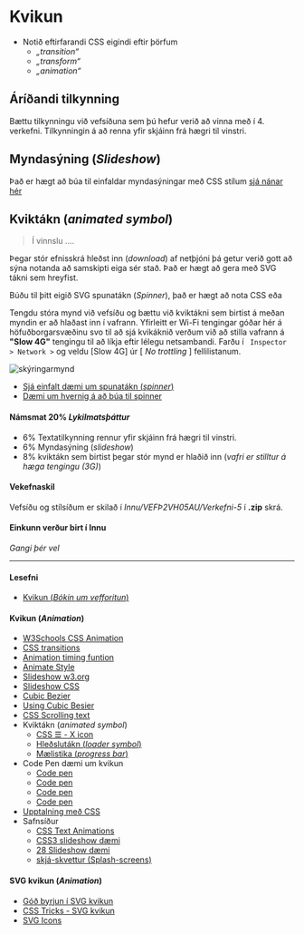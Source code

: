 # Kvikun 

* Notið eftirfarandi CSS eigindi eftir þörfum
  * _„transition“_  
  * _„transform“_ 
  * _„animation“_

## Áríðandi tilkynning

Bættu tilkynningu við vefsíðuna sem þú hefur verið að vinna með í 4. verkefni. Tilkynningin á að renna yfir skjáinn frá hægri til vinstri.

## Myndasýning (_Slideshow_)

Það er hægt að búa til einfaldar myndasýningar með CSS stílum [sjá nánar hér](https://www.w3.org/Style/Examples/007/slideshow.en.html)

## Kviktákn (_animated symbol_) 

> Í vinnslu ....

Þegar stór efnisskrá hleðst inn (_download_) af netþjóni þá getur verið gott að sýna notanda að samskipti eiga sér stað. Það er hægt að gera með SVG tákni sem hreyfist. 

Búðu til þitt eigið SVG spunatákn (_Spinner_), það er hægt að nota CSS eða 

Tengdu stóra mynd við vefsíðu og bættu við kviktákni sem birtist á meðan myndin er að hlaðast inn í vafrann. 
Yfirleitt er Wi-Fi tengingar góðar hér á höfuðborgarsvæðinu svo til að sjá kvikáknið verðum við að stilla vafrann á **"Slow 4G"** tengingu til að líkja eftir lélegu netsambandi. Farðu í ` Inspector > Network >` og veldu  [Slow 4G] úr [ _No trottling_ ] fellilistanum.

![skýringarmynd](Námsefni-5/4g-trottling.jpg)

- [Sjá einfalt dæmi um spunatákn (_spinner_)](Námsefni-5/img-loader.html)
- [Dæmi um hvernig á að búa til spinner](https://www.fffuel.co/svg-spinner/)


#### Námsmat 20% _Lykilmatsþáttur_

- 6% Textatilkynning rennur yfir skjáinn frá hægri til vinstri. 
- 6% Myndasýning (_slideshow_) 
- 8% kviktákn sem birtist þegar stór mynd er hlaðið inn (_vafri er stilltur á hæga tengingu (3G)_)

#### Vekefnaskil

Vefsíðu og stílsíðum er skilað í _Innu/VEFÞ2VH05AU/Verkefni-5_ í **.zip** skrá. 

#### Einkunn verður birt í Innu

_Gangi þér vel_

---

#### Lesefni

* [Kvikun (_Bókin um vefforitun_)](https://bok.vefforritun.is/19.kvikun)

#### Kvikun (_Animation_)

* [W3Schools CSS Animation](https://www.w3schools.com/css/css3_animations.asp)
* [CSS transitions](https://developer.mozilla.org/en-US/docs/Web/CSS/CSS_Transitions/Using_CSS_transitions)
* [Animation timing funtion](https://developer.mozilla.org/en-US/docs/Web/CSS/animation-timing-function)
* [Animate Style](https://animate.style/)
* [Slideshow w3.org](https://www.w3.org/Style/Examples/007/slideshow.en.html#top)
* [Slideshow CSS](https://css-tricks.com/css-only-carousel/)
* [Cubic Bezier](https://cubic-bezier.com/)
* [Using Cubic Besier](https://css-tricks.com/advanced-css-animation-using-cubic-bezier/)
* [CSS Scrolling text](https://blog.hubspot.com/website/scrolling-text-css)
* Kviktákn (_animated symbol_)
  * [CSS &#9776; - X icon](https://www.w3schools.com/howto/howto_css_menu_icon.asp)
  * [Hleðslutákn (_loader symbol_)](https://www.codingnepalweb.com/animated-loader-in-html-css/)
  * [Mælistika (_progress bar_)](https://www.codingnepalweb.com/button-progress-bar-html-css-javascript/)
* Code Pen dæmi um kvikun
  * [Code pen](https://codepen.io/rokobuljan/pen/XXzqKQ)
  * [Code pen](https://codepen.io/maheshambure21/pen/qZZrxy)
  * [Code pen](https://codepen.io/paulnoble/pen/ZYOzLG)
  * [Code pen](https://codepen.io/jaskiranchhokar/pen/wmGXav) 
* [Upptalning með CSS](https://css-tricks.com/animating-number-counters/#aa-the-new-school-css-solution) 
* Safnsíður
  * [CSS Text Animations](https://freefrontend.com/css-text-animations/)
  * [CSS3 slideshow dæmi](https://codeshack.io/pure-css3-image-slideshow-example/)
  * [28 Slideshow dæmi](https://freefrontend.com/css-slideshows/)
  * [skjá-skvettur (Splash-screens)](https://speckyboy.com/splash-screen-design/)

#### SVG kvikun (_Animation_)

* [Góð byrjun í SVG kvikun](https://artificial.design/archives/2018/05/23/svg-animation.html)
* [CSS Tricks - SVG kvikun](https://css-tricks.com/animating-svg-css/)
* [SVG Icons](https://webdesign.tutsplus.com/tutorials/how-to-animate-festive-svg-icons-with-css--webdesign-17658)






